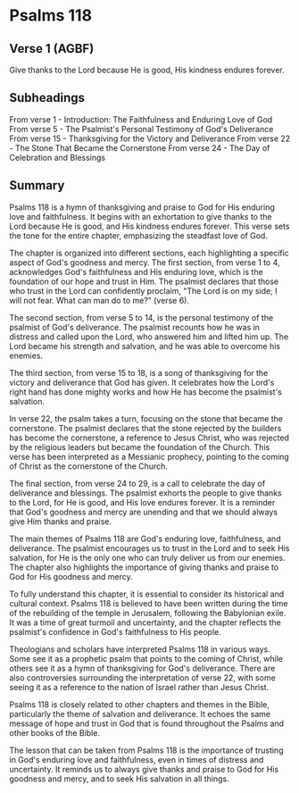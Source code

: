 # Psalms 118

## Verse 1 (AGBF)

Give thanks to the Lord because He is good, His kindness endures forever.

## Subheadings

From verse 1 - Introduction: The Faithfulness and Enduring Love of God
From verse 5 - The Psalmist's Personal Testimony of God's Deliverance
From verse 15 - Thanksgiving for the Victory and Deliverance
From verse 22 - The Stone That Became the Cornerstone
From verse 24 - The Day of Celebration and Blessings

## Summary

Psalms 118 is a hymn of thanksgiving and praise to God for His enduring love and faithfulness. It begins with an exhortation to give thanks to the Lord because He is good, and His kindness endures forever. This verse sets the tone for the entire chapter, emphasizing the steadfast love of God.

The chapter is organized into different sections, each highlighting a specific aspect of God's goodness and mercy. The first section, from verse 1 to 4, acknowledges God's faithfulness and His enduring love, which is the foundation of our hope and trust in Him. The psalmist declares that those who trust in the Lord can confidently proclaim, "The Lord is on my side; I will not fear. What can man do to me?" (verse 6).

The second section, from verse 5 to 14, is the personal testimony of the psalmist of God's deliverance. The psalmist recounts how he was in distress and called upon the Lord, who answered him and lifted him up. The Lord became his strength and salvation, and he was able to overcome his enemies.

The third section, from verse 15 to 18, is a song of thanksgiving for the victory and deliverance that God has given. It celebrates how the Lord's right hand has done mighty works and how He has become the psalmist's salvation.

In verse 22, the psalm takes a turn, focusing on the stone that became the cornerstone. The psalmist declares that the stone rejected by the builders has become the cornerstone, a reference to Jesus Christ, who was rejected by the religious leaders but became the foundation of the Church. This verse has been interpreted as a Messianic prophecy, pointing to the coming of Christ as the cornerstone of the Church.

The final section, from verse 24 to 29, is a call to celebrate the day of deliverance and blessings. The psalmist exhorts the people to give thanks to the Lord, for He is good, and His love endures forever. It is a reminder that God's goodness and mercy are unending and that we should always give Him thanks and praise.

The main themes of Psalms 118 are God's enduring love, faithfulness, and deliverance. The psalmist encourages us to trust in the Lord and to seek His salvation, for He is the only one who can truly deliver us from our enemies. The chapter also highlights the importance of giving thanks and praise to God for His goodness and mercy.

To fully understand this chapter, it is essential to consider its historical and cultural context. Psalms 118 is believed to have been written during the time of the rebuilding of the temple in Jerusalem, following the Babylonian exile. It was a time of great turmoil and uncertainty, and the chapter reflects the psalmist's confidence in God's faithfulness to His people.

Theologians and scholars have interpreted Psalms 118 in various ways. Some see it as a prophetic psalm that points to the coming of Christ, while others see it as a hymn of thanksgiving for God's deliverance. There are also controversies surrounding the interpretation of verse 22, with some seeing it as a reference to the nation of Israel rather than Jesus Christ.

Psalms 118 is closely related to other chapters and themes in the Bible, particularly the theme of salvation and deliverance. It echoes the same message of hope and trust in God that is found throughout the Psalms and other books of the Bible.

The lesson that can be taken from Psalms 118 is the importance of trusting in God's enduring love and faithfulness, even in times of distress and uncertainty. It reminds us to always give thanks and praise to God for His goodness and mercy, and to seek His salvation in all things.